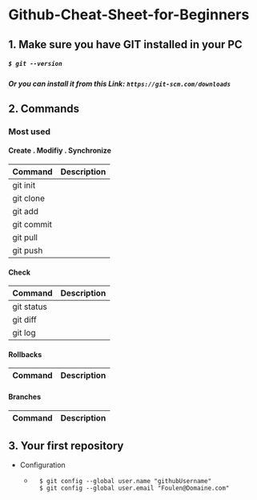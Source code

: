 # Github-Cheat-Sheet-for-Beginners


## 1. Make sure you have GIT installed in your PC 
##### `$ git --version` 
##### Or you can install it from this Link: `https://git-scm.com/downloads`
      


## 2. Commands
   ### Most used
 #### Create . Modifiy . Synchronize 
| Command | Description |
| --- | --- |
| git init |  |
| git clone |  |
| git add |  |
| git commit |  |
| git pull |  |
| git push |  |

#### Check
| Command | Description |
| --- | --- |
| git status |  |
| git diff |  |
| git log |  |

#### Rollbacks
| Command | Description |
| --- | --- |

#### Branches
| Command | Description |
| --- | --- |

## 3. Your first repository

   - Configuration 
        - ```
            $ git config --global user.name "githubUsername"
            $ git config --global user.email "Foulen@Domaine.com"
          ```
      




